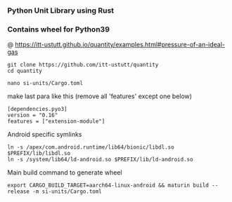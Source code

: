 ### Python Unit Library using Rust
### Contains wheel for Python39
@ https://itt-ustutt.github.io/quantity/examples.html#pressure-of-an-ideal-gas 

```
git clone https://github.com/itt-ustutt/quantity
cd quantity

nano si-units/Cargo.toml
```
make last para like this (remove all 'features' except one below)
```
[dependencies.pyo3]
version = "0.16"
features = ["extension-module"]
```
Android specific symlinks
```
ln -s /apex/com.android.runtime/lib64/bionic/libdl.so $PREFIX/lib/libdl.so
ln -s /system/lib64/ld-android.so $PREFIX/lib/ld-android.so
```
Main build command to generate wheel
```
export CARGO_BUILD_TARGET=aarch64-linux-android && maturin build --release -m si-units/Cargo.toml
```
